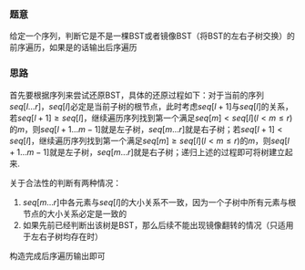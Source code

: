 ### 题意
给定一个序列，判断它是不是一棵BST或者镜像BST（将BST的左右子树交换）的前序遍历，如果是的话输出后序遍历

### 思路
首先要根据序列来尝试还原BST，具体的还原过程如下：对于当前的序列$seq[l...r]$，$seq[l]$必定是当前子树的根节点，此时考虑$seq[l + 1]$与$seq[l]$的关系，若$seq[l + 1] \ge seq[l]$，继续遍历序列找到第一个满足$seq[m] < seq[l](l \lt m \le r)$的$m$，则$seq[l + 1 ... m - 1]$就是左子树，$seq[m...r]$就是右子树；若$seq[l + 1] < seq[l]$，继续遍历序列找到第一个满足$seq[m] \ge seq[l](l \lt m \le r)$的$m$，则$seq[l + 1 ... m - 1]$就是左子树，$seq[m...r]$就是右子树；递归上述的过程即可将树建立起来.

关于合法性的判断有两种情况：
1. $seq[m ... r]$中各元素与$seq[l]$的大小关系不一致，因为一个子树中所有元素与根节点的大小关系必定是一致的
2. 如果先前已经判断出该树是BST，那么后续不能出现镜像翻转的情况（只适用于左右子树均存在时）

构造完成后序遍历输出即可